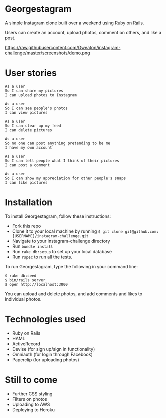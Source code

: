 # Georgestagram

A simple Instagram clone built over a weekend using Ruby on Rails.

Users can create an account, upload photos, comment on others, and like a post.

https://raw.githubusercontent.com/Gweaton/instagram-challenge/master/screenshots/demo.png

# User stories

```
As a user
So I can share my pictures
I can upload photos to Instagram

As a user
So I can see people's photos
I can view pictures

As a user
So I can clear up my feed
I can delete pictures

As a user
So no one can post anything pretending to be me
I have my own account

As a user
So I can tell people what I think of their pictures
I can post a comment

As a user
So I can show my appreciation for other people's snaps
I can like pictures

```
# Installation

To install Georgestagram, follow these instructions:

 - Fork this repo
 - Clone it to your local machine by running `$ git clone git@github.com:[USERNAME]/instagram-challenge.git`
 - Navigate to your instagram-challenge directory
 - Run `bundle install`
 - Run `rake db:setup` to set up your local database
 - Run `rspec` to run all the tests.

To run Georgestagram, type the following in your command line:
```
$ rake db:seed
$ bin/rails server
$ open http://localhost:3000
```

You can upload and delete photos, and add comments and likes to individual photos.

# Technologies used

  - Ruby on Rails
  - HAML
  - ActiveRecord
  - Devise (for sign up/sign in functionality)
  - Omniauth (for login through Facebook)
  - Paperclip (for uploading photos)

# Still to come

  - Further CSS styling
  - Filters on photos
  - Uploading to AWS
  - Deploying to Heroku
